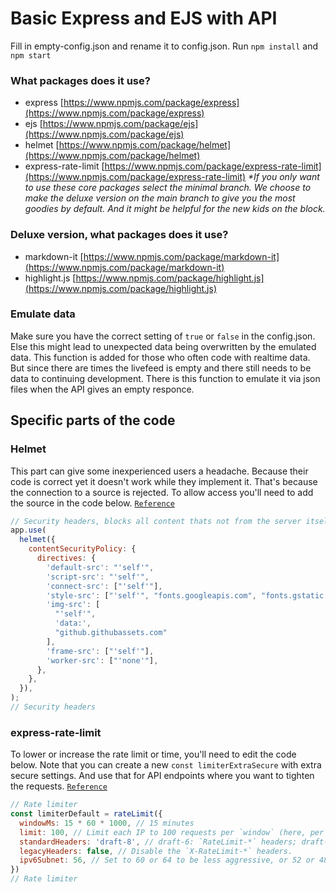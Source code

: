 # Basic Express and EJS with API

Fill in empty-config.json and rename it to config.json.
Run `npm install` and `npm start`

### What packages does it use?
- express [https://www.npmjs.com/package/express](https://www.npmjs.com/package/express)
- ejs [https://www.npmjs.com/package/ejs](https://www.npmjs.com/package/ejs)
- helmet [https://www.npmjs.com/package/helmet](https://www.npmjs.com/package/helmet)
- express-rate-limit [https://www.npmjs.com/package/express-rate-limit](https://www.npmjs.com/package/express-rate-limit)
_*If you only want to use these core packages select the minimal branch. We choose to make the deluxe version on the main branch to give you the most goodies by default. And it might be helpful for the new kids on the block._
### Deluxe version, what packages does it use?
- markdown-it [https://www.npmjs.com/package/markdown-it](https://www.npmjs.com/package/markdown-it)
- highlight.js [https://www.npmjs.com/package/highlight.js](https://www.npmjs.com/package/highlight.js)

### Emulate data
Make sure you have the correct setting of `true` or `false` in the config.json. Else this might lead to unexpected data being overwritten by the emulated data. This function is added for those who often code with realtime data. But since there are times the livefeed is empty and there still needs to be data to continuing development. There is this function to emulate it via json files when the API gives an empty responce. 

## Specific parts of the code
### Helmet
This part can give some inexperienced users a headache. Because their code is correct yet it doesn't work while they implement it. That's because the connection to a source is rejected. To allow access you'll need to add the source in the code below. [`Reference`][1]
```javascript
// Security headers, blocks all content thats not from the server itself or listed sites
app.use(
  helmet({
    contentSecurityPolicy: {
      directives: {
        'default-src': "'self'",
        'script-src': "'self'",
        'connect-src': ["'self'"],
        'style-src': ["'self'", "fonts.googleapis.com", "fonts.gstatic.com", "cdnjs.cloudflare.com"],
        'img-src': [
          "'self'",
          'data:',
          "github.githubassets.com"
        ],
        'frame-src': ["'self'"],
        'worker-src': ["'none'"],
      },
    },
  }),
);
// Security headers
```

### express-rate-limit
To lower or increase the rate limit or time, you'll need to edit the code below. Note that you can create a new `const limiterExtraSecure` with extra secure settings. And use that for API endpoints where you want to tighten the requests. [`Reference`][2]
```js
// Rate limiter
const limiterDefault = rateLimit({
  windowMs: 15 * 60 * 1000, // 15 minutes
  limit: 100, // Limit each IP to 100 requests per `window` (here, per 15 minutes).
  standardHeaders: 'draft-8', // draft-6: `RateLimit-*` headers; draft-7 & draft-8:   combined `RateLimit` header
  legacyHeaders: false, // Disable the `X-RateLimit-*` headers.
  ipv6Subnet: 56, // Set to 60 or 64 to be less aggressive, or 52 or 48 to be more  aggressive
})
// Rate limiter
```

[1]: https://helmetjs.github.io/#reference
[2]: https://express-rate-limit.mintlify.app/reference/configuration